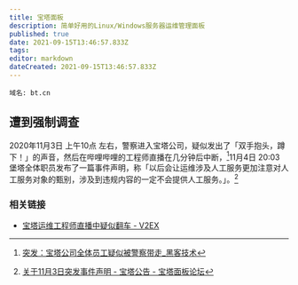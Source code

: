 ```yaml
---
title: 宝塔面板
description: 简单好用的Linux/Windows服务器运维管理面板
published: true
date: 2021-09-15T13:46:57.833Z
tags: 
editor: markdown
dateCreated: 2021-09-15T13:46:57.833Z
---
```


```
域名: bt.cn
```

## 遭到强制调查

2020年11月3日 上午10点 左右，警察进入宝塔公司，疑似发出了「双手抱头，蹲下！」的声音，然后在哔哩哔哩的工程师直播在几分钟后中断，[^186380]11月4日 20:03 堡塔全体职员发布了一篇事件声明，称「以后会让运维涉及人工服务更加注意对人工服务对象的甄别，涉及到违规内容的一定不会提供人工服务。」。[^58779]

[^186380]: [突发：宝塔公司全体员工疑似被警察带走_黑客技术](https://web.archive.org/web/20210915005433/http://www.hackdig.com/11/hack-186380.htm)

[^58779]: [关于11月3日突发事件声明 - 宝塔公告 - 宝塔面板论坛](https://web.archive.org/web/20210915005240/https://www.bt.cn/bbs/thread-58779-1-1.html)

### 相关链接

+ [宝塔运维工程师直播中疑似翻车 - V2EX](https://web.archive.org/web/20210915005516/https://www.v2ex.com/t/721380)
